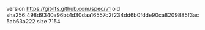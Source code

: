 version https://git-lfs.github.com/spec/v1
oid sha256:498d9340a96bb1d30daa16557c2f234dd6b0fdde90ca8209885f3ac5ab63a222
size 7154

